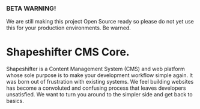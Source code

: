 ### BETA WARNING!
We are still making this project Open Source ready so please do not yet use this for your production environments. Be warned.

# Shapeshifter CMS Core.
Shapeshifter is a Content Management System (CMS) and web platform whose sole purpose is to make your development workflow simple again. It was born out of frustration with existing systems. We feel building websites has become a convoluted and confusing process that leaves developers unsatisfied. We want to turn you around to the simpler side and get back to basics.
